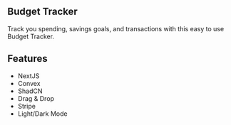 ## Budget Tracker
Track you spending, savings goals, and transactions with this easy to use Budget Tracker.

## Features
- NextJS
- Convex
- ShadCN
- Drag & Drop
- Stripe
- Light/Dark Mode
